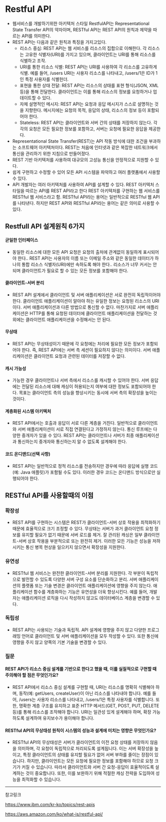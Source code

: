 # Restful API
- 웹서비스를 개발하기위한 아키텍처 스타일 RestfulAPI는 Representational State Transfer API의 약자이며, RESTful API는 REST API의 원칙과 제약을 따르는 API를 의미한다.
- REST API는 다음과 같은 원칙과 특징을 가지고있다.
    - 리소스 중심: REST API는 웹 서비스를 리소스의 집합으로 이해한다. 각 리소스는 고유한 식별자(URI)를 가지고 있으며, 클라이언트는 URI를 통해 리소스를 식별하고 조작.
    - URI를 통한 리소스 식별: REST API는 URI를 사용하여 각 리소스를 고유하게 식별. 예를 들어, /users URI는 사용자 리소스를 나타내고, /users/1은 ID가 1인 특정 사용자를 식별헌더.
    - 표현을 통한 상태 전달: REST API는 리소스의 상태를 표현 형식(JSON, XML 등)을 통해 전달한다. 클라이언트는 이를 통해 리소스의 정보를 요청하거나 업데이트할 수 있다.
    - 자체 설명적인 메시지: REST API는 요청과 응답 메시지가 스스로 설명하는 것을 지향한다. 메시지에는 요청의 목적, 응답의 상태, 리소스의 정보 등이 포함되어야 한다.
    - Stateless: REST API는 클라이언트와 서버 간의 상태를 저장하지 않는다. 각각의 요청은 모든 필요한 정보를 포함하고, 서버는 요청에 필요한 응답을 제공한다.
- Representational State Transfer(REST)는 API 작동 방식에 대한 조건을 부과하는 소프트웨어 아키텍처이다. REST는 처음에 인터넷과 같은 복잡한 네트워크에서 통신을 관리하기 위한 지침으로 만들어졌다. 
- REST 기반 아키텍처를 사용하여 대규모의 고성능 통신을 안정적으로 지원할 수 있다. 
- 쉽게 구현하고 수정할 수 있어 모든 API 시스템을 파악하고 여러 플랫폼에서 사용할 수 있다.
- API 개발자는 여러 아키텍처를 사용하여 API를 설계할 수 있다. REST 아키텍처 스타일을 따르는 API를 REST API라고 한다 REST 아키텍처를 구현하는 웹 서비스를 RESTful 웹 서비스라고 함. RESTful API라는 용어는 일반적으로 RESTful 웹 API를 나타낸다. 하지만 REST API와 RESTful API라는 용어는 같은 의미로 사용할 수 있다.

## Restfull API 설계원칙 6가지 
#### 균일한 인터페이스
- 동일한 리소스에 대한 모든 API 요청은 요청의 출처에 관계없이 동일하게 표시되어야 한다.. REST API는 사용자의 이름 또는 이메일 주소와 같은 동일한 데이터가 하나의 통합 리소스 식별자(URI)에만 속하도록 해야 한다.. 리소스가 너무 커서는 안 되며 클라이언트가 필요로 할 수 있는 모든 정보를 포함해야 한다.

#### 클라이언트-서버 분리
- REST API 설계에서 클라이언트 및 서버 애플리케이션은 서로 완전히 독립적이어야 한다. 클라이언트 애플리케이션이 알아야 하는 유일한 정보는 요청된 리소스의 URI이다. 서버 애플리케이션과 다른 방법으로 통신할 수 없다. 마찬가지로 서버 애플리케이션은 HTTP를 통해 요청된 데이터에 클라이언트 애플리케이션을 전달하는 것 외에는 클라이언트 애플리케이션을 수정해서는 안 된다.

#### 무상태
- REST API는 무상태성이기 때문에 각 요청에는 처리에 필요한 모든 정보가 포함되어야 한다. 즉, REST API에는 서버 측 세션이 필요하지 않다는 의미이다. 서버 애플리케이션은 클라이언트 요청과 관련된 데이터를 저장할 수 없다.

#### 캐시 가능성
- 가능한 경우 클라이언트나 서버 측에서 리소스를 캐시할 수 있어야 한다. 서버 응답에는 전달된 리소스에 대해 캐싱이 허용되는지 여부에 대한 정보도 포함되어야 한다. 목표는 클라이언트 측의 성능을 향상시키는 동시에 서버 측의 확장성을 높이는 것이다.

#### 계층화된 시스템 아키텍처
- REST API에서는 호출과 응답이 서로 다른 계층을 거친다. 일반적으로 클라이언트와 서버 애플리케이션이 서로 직접 연결된다고 가정하지 않는다. 통신 루프에는 다양한 중개자가 있을 수 있다. REST API는 클라이언트나 서버가 최종 애플리케이션과 통신하는지 중개자와 통신하는지 알 수 없도록 설계해야 한다.

#### 코드 온디맨드(선택 사항)
- REST API는 일반적으로 정적 리소스를 전송하지만 경우에 따라 응답에 실행 코드(예: Java 애플릿)가 포함될 수도 있다. 이러한 경우 코드는 온디맨드 방식으로만 실행되어야 한다. 

## RESTful API를 사용할때의 이점
### 확장성
- REST API를 구현하는 시스템은 REST가 클라이언트-서버 상호 작용을 최적화하기 때문에 효율적으로 크기 조정할 수 있다. 무상태는 서버가 과거 클라이언트 요청 정보를 유지할 필요가 없기 때문에 서버 로드를 제거. 잘 관리된 캐싱은 일부 클라이언트-서버 상호 작용을 부분적으로 또는 완전히 제거. 이러한 모든 기능은 성능을 저하시키는 통신 병목 현상을 일으키지 않으면서 확장성을 지원한다.
### 유연성
- RESTful 웹 서비스는 완전한 클라이언트-서버 분리를 지원한다. 각 부분이 독립적으로 발전할 수 있도록 다양한 서버 구성 요소를 단순화하고 분리. 서버 애플리케이션의 플랫폼 또는 기술 변경은 클라이언트 애플리케이션에 영향을 주지 않는다. 애플리케이션 함수를 계층화하는 기능은 유연성을 더욱 향상시킨다. 예를 들어, 개발자는 애플리케이션 로직을 다시 작성하지 않고도 데이터베이스 계층을 변경할 수 있다.
### 독립성
- REST API는 사용되는 기술과 독립적. API 설계에 영향을 주지 않고 다양한 프로그래밍 언어로 클라이언트 및 서버 애플리케이션을 모두 작성할 수 있다. 또한 통신에 영향을 주지 않고 양쪽의 기본 기술을 변경할 수 있다.

### 질문 
#### REST API가 리소스 중심 설계를 기반으로 한다고 했을 때, 이를 실질적으로 구현할 때 주의해야 할 점은 무엇인가요?
- REST API에서 리소스 중심 설계를 구현할 때, URI는 리소스를 명확히 식별해야 하며, 동작(예: getUsers, createUser)이 아닌 리소스를 나타내야 합니다. 예를 들어, /users는 사용자 리소스를 나타내고, /users/1은 특정 사용자를 식별합니다. 또한, 명확한 계층 구조를 유지하고 표준 HTTP 메서드(GET, POST, PUT, DELETE 등)를 통해 리소스를 조작해야 합니다. URI는 일관성 있게 설계해야 하며, 확장 가능하도록 설계하여 유지보수가 용이해야 합니다.

#### RESTful API의 무상태성 원칙이 시스템의 성능과 설계에 미치는 영향은 무엇인가요?
- RESTful API의 무상태성은 서버가 클라이언트의 이전 요청 상태를 저장하지 않음을 의미하며, 각 요청이 독립적으로 처리되도록 설계됩니다. 이는 서버 확장성을 높이고, 특정 클라이언트의 상태를 유지할 필요가 없어 서버 부하를 줄이는 장점이 있습니다. 하지만, 클라이언트는 모든 요청에 필요한 정보를 포함해야 하므로 요청 크기가 커질 수 있습니다. 따라서 클라이언트와 서버 간 요청-응답이 효율적이도록 설계하는 것이 중요합니다. 또한, 이를 보완하기 위해 적절한 캐싱 전략을 도입하여 성능을 최적화할 수 있습니다.


---
참고링크 

https://www.ibm.com/kr-ko/topics/rest-apis

https://aws.amazon.com/ko/what-is/restful-api/